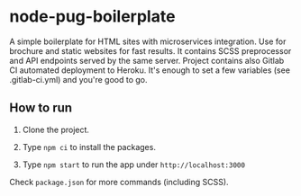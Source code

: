 # node-pug-boilerplate

A simple boilerplate for HTML sites with microservices integration. Use for brochure and static websites for fast results. It contains SCSS preprocessor and API endpoints served by the same server. Project contains also Gitlab CI automated deployment to Heroku. It's enough to set a few variables (see .gitlab-ci.yml) and you're good to go.

## How to run

1. Clone the project.

2. Type `npm ci` to install the packages.

3. Type `npm start` to run the app under `http://localhost:3000`

Check `package.json` for more commands (including SCSS).

